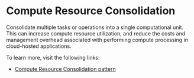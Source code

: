 # Compute Resource Consolidation

Consolidate multiple tasks or operations into a single computational unit. This can increase compute resource utilization, and reduce the costs and management overhead associated with performing compute processing in cloud-hosted applications.

To learn more, visit the following links:

- [Compute Resource Consolidation pattern](https://learn.microsoft.com/en-us/azure/architecture/patterns/compute-resource-consolidation)